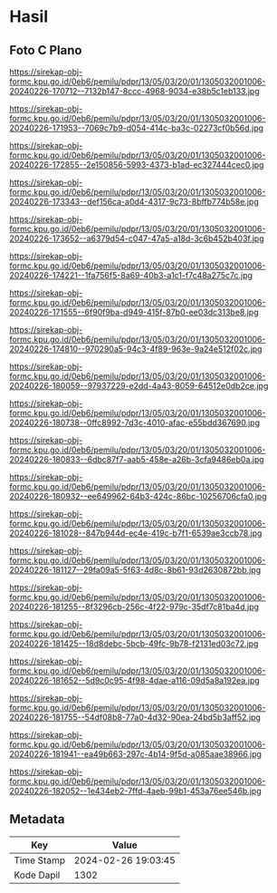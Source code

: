 # Hasil

## Foto C Plano

https://sirekap-obj-formc.kpu.go.id/0eb6/pemilu/pdpr/13/05/03/20/01/1305032001006-20240226-170712--7132b147-8ccc-4968-9034-e38b5c1eb133.jpg

https://sirekap-obj-formc.kpu.go.id/0eb6/pemilu/pdpr/13/05/03/20/01/1305032001006-20240226-171953--7069c7b9-d054-414c-ba3c-02273cf0b56d.jpg

https://sirekap-obj-formc.kpu.go.id/0eb6/pemilu/pdpr/13/05/03/20/01/1305032001006-20240226-172855--2e150856-5993-4373-b1ad-ec327444cec0.jpg

https://sirekap-obj-formc.kpu.go.id/0eb6/pemilu/pdpr/13/05/03/20/01/1305032001006-20240226-173343--def156ca-a0d4-4317-9c73-8bffb774b58e.jpg

https://sirekap-obj-formc.kpu.go.id/0eb6/pemilu/pdpr/13/05/03/20/01/1305032001006-20240226-173652--a6379d54-c047-47a5-a18d-3c6b452b403f.jpg

https://sirekap-obj-formc.kpu.go.id/0eb6/pemilu/pdpr/13/05/03/20/01/1305032001006-20240226-174221--1fa756f5-8a69-40b3-a1c1-f7c48a275c7c.jpg

https://sirekap-obj-formc.kpu.go.id/0eb6/pemilu/pdpr/13/05/03/20/01/1305032001006-20240226-171555--6f90f9ba-d949-415f-87b0-ee03dc313be8.jpg

https://sirekap-obj-formc.kpu.go.id/0eb6/pemilu/pdpr/13/05/03/20/01/1305032001006-20240226-174810--970290a5-94c3-4f89-963e-9a24e512f02c.jpg

https://sirekap-obj-formc.kpu.go.id/0eb6/pemilu/pdpr/13/05/03/20/01/1305032001006-20240226-180059--97937229-e2dd-4a43-8059-64512e0db2ce.jpg

https://sirekap-obj-formc.kpu.go.id/0eb6/pemilu/pdpr/13/05/03/20/01/1305032001006-20240226-180738--0ffc8992-7d3c-4010-afac-e55bdd367690.jpg

https://sirekap-obj-formc.kpu.go.id/0eb6/pemilu/pdpr/13/05/03/20/01/1305032001006-20240226-180833--6dbc87f7-aab5-458e-a26b-3cfa9486eb0a.jpg

https://sirekap-obj-formc.kpu.go.id/0eb6/pemilu/pdpr/13/05/03/20/01/1305032001006-20240226-180932--ee649962-64b3-424c-86bc-10256706cfa0.jpg

https://sirekap-obj-formc.kpu.go.id/0eb6/pemilu/pdpr/13/05/03/20/01/1305032001006-20240226-181028--847b944d-ec4e-419c-b7f1-6539ae3ccb78.jpg

https://sirekap-obj-formc.kpu.go.id/0eb6/pemilu/pdpr/13/05/03/20/01/1305032001006-20240226-181127--29fa09a5-5f63-4d8c-8b61-93d2630872bb.jpg

https://sirekap-obj-formc.kpu.go.id/0eb6/pemilu/pdpr/13/05/03/20/01/1305032001006-20240226-181255--8f3296cb-256c-4f22-979c-35df7c81ba4d.jpg

https://sirekap-obj-formc.kpu.go.id/0eb6/pemilu/pdpr/13/05/03/20/01/1305032001006-20240226-181425--18d8debc-5bcb-49fc-9b78-f2131ed03c72.jpg

https://sirekap-obj-formc.kpu.go.id/0eb6/pemilu/pdpr/13/05/03/20/01/1305032001006-20240226-181652--5d9c0c95-4f98-4dae-a116-09d5a8a192ea.jpg

https://sirekap-obj-formc.kpu.go.id/0eb6/pemilu/pdpr/13/05/03/20/01/1305032001006-20240226-181755--54df08b8-77a0-4d32-90ea-24bd5b3aff52.jpg

https://sirekap-obj-formc.kpu.go.id/0eb6/pemilu/pdpr/13/05/03/20/01/1305032001006-20240226-181941--ea49b663-297c-4b14-9f5d-a085aae38966.jpg

https://sirekap-obj-formc.kpu.go.id/0eb6/pemilu/pdpr/13/05/03/20/01/1305032001006-20240226-182052--1e434eb2-7ffd-4aeb-99b1-453a76ee546b.jpg


## Metadata

| Key        | Value               |
| ---------- | ------------------- |
| Time Stamp | 2024-02-26 19:03:45 |
| Kode Dapil | 1302                |



